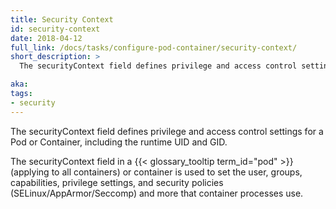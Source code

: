 ```yaml
---
title: Security Context
id: security-context
date: 2018-04-12
full_link: /docs/tasks/configure-pod-container/security-context/
short_description: >
  The securityContext field defines privilege and access control settings for a Pod or Container, including the runtime UID and GID.

aka:
tags:
- security
---
```

 The securityContext field defines privilege and access control settings for a Pod or Container, including the runtime UID and GID.

<!--more-->

The securityContext field in a {{< glossary_tooltip term_id="pod" >}} (applying to all containers) or container is used to set the user, groups, capabilities, privilege settings, and security policies (SELinux/AppArmor/Seccomp) and more that container processes use.
